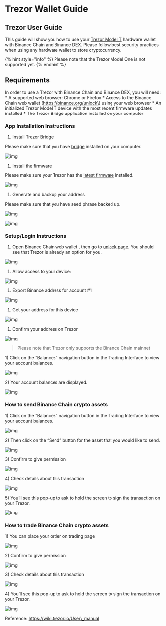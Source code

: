 # Trezor Wallet Guide

## Trezor User Guide <a id="trezor-user-guide"></a>

This guide will show you how to use your [Trezor Model T](https://shop.trezor.io/product/trezor-model-t) hardware wallet with Binance Chain and Binance DEX. Please follow best security practices when using any hardware wallet to store cryptocurrency.

{% hint style="info" %}
Please note that the Trezor Model One is not supported yet.
{% endhint %}

## Requirements

In order to use a Trezor with Binance Chain and Binance DEX, you will need: \* A supported web browser: Chrome or Firefox \* Access to the Binance Chain web wallet \(https://binance.org/unlock\) using your web browser \* An initialized Trezor Model T device with the most recent firmware updates installed \* The Trezor Bridge application installed on your computer

### App Installation Instructions <a id="app-installation-instructions"></a>

1. Install Trezor Bridge

Please make sure that you have [bridge](https://wiki.trezor.io/User_manual-Setting_up_the_Trezor_device#Trezor_Bridge) installed on your computer.

![img](https://lh5.googleusercontent.com/PW7zw3jAPjJr7OADRl62ZwxH75Eg-PGffH2vDf1waZRA3mVkRX55mmYAJsqR9ptnfITnRh9cpsiemMjuZU_iLxDUJCqM7r_J086PVG-AM4EtJRa7PQTEJJ-fkE5mTiCP-d0P4gxj)

1. Install the firmware

Please make sure your Trezor has the [latest firmware](https://wiki.trezor.io/User_manual-Setting_up_the_Trezor_device#Install_the_latest_firmware) installed.

![img](https://lh4.googleusercontent.com/Y7mbzuPLLAtqNBgf6unnxFQ4lqQ3lY4DF1ubWCQk3JyZ6VGGRJ0aoM46ERXLPvpKOpEId8DUbc_8l5srws5AZcNUa2u7RvIWBfOvbDeg7PScLdwY9ZE-WzwLYwkv6a3DBxSTJWRx)

1. Generate and backup your address

Please make sure that you have seed phrase backed up.

![img](https://lh5.googleusercontent.com/L4VXP1_ZqyQEfqEXbTrXeIjtPlDtf814RXxuUj3eHDVom0Sfr6Q6ZpYyV1TIRb4y8M-lvLdCp7VlZkqmTYwxlne4YBvEL8v2XDwvFJF45KYS6JEKdTVmGEmt0nPjgWihYbBFeMZc)

![img](https://lh6.googleusercontent.com/U9QE83qrsDMJGmWmVEtrzsrapmLoAgqAVwqst6dFi2EEnD8CClEOzClNte-01dtzn3HjUzyzbTxb9l8UppsVWwMaTzb19CgQ535fh8voifx4DCMocghHRqD6umOnuQk04J_Xgk1w)

### Setup/Login Instructions <a id="setuplogin-instructions"></a>

1. Open Binance Chain web wallet , then go to [unlock page](https://www.binance.org/en/unlock). You should see that Trezor is already an option for you.

![img](https://lh3.googleusercontent.com/SHsBGqNHNfRqPO85GCQbC84lEq-5f0tkTLp3xMa2sg10FT8leiHe0i5rk9h0luegET3CUXODO2jTBP7I5AwrmoERZg7k61EWLeHToJhXVYqz-r2Kat1q7BtwFOBmAGifLjR1_p0U)

1. Allow access to your device:

![img](https://lh6.googleusercontent.com/NUPkk08poavyTwzMvo9h_ig0VEJQkqDKHt1MQT5MnocqAsZjKvWjwfExFl5-BkRzLKjSJH_bKgRr6B8f3dE0UNsF114mRA1DCkpmySvxjUqZKVpxVmUFUgsj9ZjcYS5p-5hL2gpg)

1. Export Binance address for account \#1

![img](https://lh4.googleusercontent.com/g-P7oXukPxxvHhiel6G5gLRWDwMXYW05hN-Vdw0Qhlm8VLhKC7oiC0ZAE8HpAGh8947TEQ_91yY4sUakLiRV26z2YMRQYMqSdv8mA_8RFhae4SU_nNIY7mjTolzcjFwpMSPEVcK5)

1. Get your address for this device

![img](https://lh5.googleusercontent.com/jG0dJVoBTTEHp8QgE3QjRXdtTzJlU6YsQJ7jcniu_ISZYDrtYrT1SBjL0NctHKPQRolHMnJvlXAVQQxPmtqpYUHyuhEB8f951xFyDkkellD2GS5QBjLYt1rWlNONiKiooqDiYATS)

1. Confirm your address on Trezor

![img](https://lh4.googleusercontent.com/d2YxOhj8kptDdPmwJ1QIWKn57BeHooCmR_6NYBH1FqRxxlMDm5PaOvz07HV9KGuUR3K-WG70n83v7vvOZ8WOe_kcippxedz3N4JV1DLlPLNXg_tQg0HoDiBrLy_tZS9hh5b4wREX)

> Please note that Trezor only supports the Binance Chain mainnet

1\) Click on the “Balances” navigation button in the Trading Interface to view your account balances.

![img](https://lh6.googleusercontent.com/5uzD0Lr6qKIg7EhGewDHWlRO-f14VCMkH_h_0D0ydMI-lGaN-jFqfNkAqHXCBYQtaO5ICqUtw-Lc5XWd2LA7p0xTbZkhFrudA-iYPocZrW8GMbGNeYxqmyopTFqPKS70lkOt3yAL)

2\) Your account balances are displayed.

![img](https://lh6.googleusercontent.com/h7xez7MrpBQt8n888v8mmWujn4rNKH88h11zesBkBe-pvCKtqiPM_IE3MZRRGuQi47DOLRAgrVMY3g8a-QXvhkpnJOLacHgyTeUe5FvKT2LAVTX7t8NMfaHdzoP53dbbG4pz4j_2)

### How to send Binance Chain crypto assets <a id="how-to-send-binance-chain-crypto-assets"></a>

1\) Click on the “Balances” navigation button in the Trading Interface to view your account balances.

![img](https://lh6.googleusercontent.com/h7xez7MrpBQt8n888v8mmWujn4rNKH88h11zesBkBe-pvCKtqiPM_IE3MZRRGuQi47DOLRAgrVMY3g8a-QXvhkpnJOLacHgyTeUe5FvKT2LAVTX7t8NMfaHdzoP53dbbG4pz4j_2)

2\) Then click on the “Send” button for the asset that you would like to send.

![img](https://lh6.googleusercontent.com/qQ2Leiu4z95Yx6TilYswNwzncWSmoiXTqYcZDbkHE1m4emYiDKC9VMl-NoYPNEKog-JZoWziwKVuiMYJxP1cafMiKOXViiAtl0tA4RXiLtqBSUInAHu9ZSzDbmQDmWEk7KZREiN2)

3\) Confirm to give permission 

![img](https://lh3.googleusercontent.com/xBRZ3hZzhgzrDCuX8q6yeHIJvL2I0XM-R9aDQF9_1Hl-ey1G0l0dv-qWLT2v0T25E37uoPafHuGgyc7UpWJ5EPeTiD-0d7JoNgc_nCM7cKdJW2s3ia8y6g6f6zaQLwCo1pWMJK-O)

4\) Check details about this transaction

![img](https://lh6.googleusercontent.com/8_ou6nauvga5COMjalNRUFeR1583Z2dDwSUYT_uCEfenAjqPwCRsFCh-jF1FPO7u2KrGE3GdEo_0nGxuRn7MFHaIii0q2ta-1CKeI-Awb27VCTKXspvLv5RclVZYl1ZXX8UimdUf)

5\) You’ll see this pop-up to ask to hold the screen to sign the transaction on your Trezor.

![img](https://lh4.googleusercontent.com/CgV9tpPpgGZFowBeka3VUqgA5zCfT7gLxi3m1qujN00lFKGJu8uSoTpP8_VnF5qCasdPHb-S2FQEEKHGm37xjXJhCmxyxvpWN_mQ6CHb6Q4aCaHb4Y4MmOeZrUibQeGLPtyqFON2)

### How to trade Binance Chain crypto assets <a id="how-to-trade-binance-chain-crypto-assets"></a>

1\) You can place your order on trading page

![img](https://lh3.googleusercontent.com/uVP-RjLkBt9YFxPrF6Xa0zSTc1wsct9az0s21bJ7lLj93nZkIHOReqNajz7iWn27DE3TbLmxAlYqPSLh-XqngTBTVjOHWIDJLYZBstgWf48vB_OvgZHAxS9_mwdNpBoEnShhkUMq)

2\) Confirm to give permission

![img](https://lh3.googleusercontent.com/xBRZ3hZzhgzrDCuX8q6yeHIJvL2I0XM-R9aDQF9_1Hl-ey1G0l0dv-qWLT2v0T25E37uoPafHuGgyc7UpWJ5EPeTiD-0d7JoNgc_nCM7cKdJW2s3ia8y6g6f6zaQLwCo1pWMJK-O)

3\) Check details about this transaction

![img](https://lh6.googleusercontent.com/8_ou6nauvga5COMjalNRUFeR1583Z2dDwSUYT_uCEfenAjqPwCRsFCh-jF1FPO7u2KrGE3GdEo_0nGxuRn7MFHaIii0q2ta-1CKeI-Awb27VCTKXspvLv5RclVZYl1ZXX8UimdUf)

4\) You’ll see this pop-up to ask to hold the screen to sign the transaction on your Trezor.

![img](https://lh6.googleusercontent.com/G44kc4A5tNPC-km-ofY_gmZ9k8BlME00GGPrwGD2CBdOHr74kkx62V43htZlJ6MGtnJn0qIhPEg6pJZtVMURlYyyqrWLjZ1sD_jdN36pPXs8rIcz9In_fQ7eO8LOl9cSgVJzfHOG)

Reference: https://wiki.trezor.io/User\_manual

